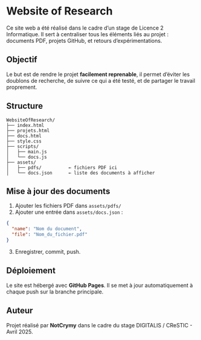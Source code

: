 # Website of Research

Ce site web a été réalisé dans le cadre d’un stage de Licence 2 Informatique. Il sert à centraliser tous les éléments liés au projet : documents PDF, projets GitHub, et retours d’expérimentations.

## Objectif

Le but est de rendre le projet **facilement reprenable**,  il permet d’éviter les doublons de recherche, de suivre ce qui a été testé, et de partager le travail proprement.

## Structure

```
WebsiteOfResearch/
├── index.html
├── projets.html
├── docs.html
├── style.css
├── scripts/
│   ├── main.js
│   └── docs.js
├── assets/
│   ├── pdfs/          ← fichiers PDF ici
│   └── docs.json      ← liste des documents à afficher
```

## Mise à jour des documents

1. Ajouter les fichiers PDF dans `assets/pdfs/`
2. Ajouter une entrée dans `assets/docs.json` :

```json
{
  "name": "Nom du document",
  "file": "Nom_du_fichier.pdf"
}
```

3. Enregistrer, commit, push.

## Déploiement

Le site est hébergé avec **GitHub Pages**. Il se met à jour automatiquement à chaque push sur la branche principale.

## Auteur

Projet réalisé par **NotCrymy** dans le cadre du stage DIGITALIS / CReSTIC - Avril 2025.
